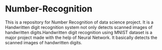 # Number-Recognition
This is a repository for Number Recognition of data science project. It is a  Handwritten digit recognition system not only detects scanned images of handwritten digits.Handwritten digit recognition using MNIST dataset is a major project made  with the help of Neural Network. It basically detects the scanned images of handwritten digits.
